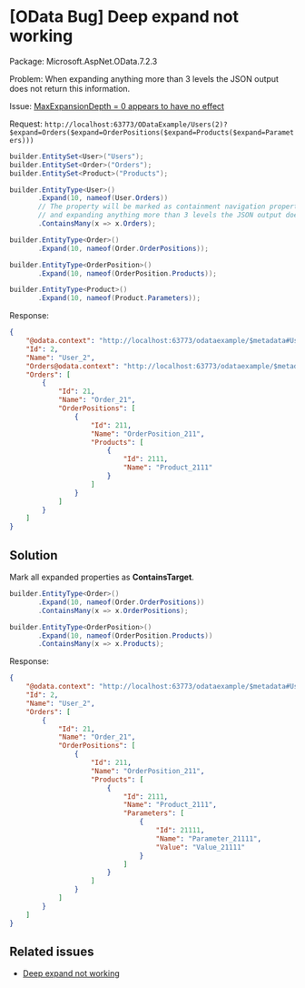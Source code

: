 ﻿# [OData Bug] Deep expand not working

Package: Microsoft.AspNet.OData.7.2.3

Problem: When expanding anything more than 3 levels the JSON output does not return this information.

Issue: [MaxExpansionDepth = 0 appears to have no effect](https://github.com/OData/WebApi/issues/1065)

Request: `http://localhost:63773/ODataExample/Users(2)?$expand=Orders($expand=OrderPositions($expand=Products($expand=Parameters)))`

```csharp
builder.EntitySet<User>("Users");
builder.EntitySet<Order>("Orders");
builder.EntitySet<Product>("Products");

builder.EntityType<User>()
       .Expand(10, nameof(User.Orders))
       // The property will be marked as containment navigation property
       // and expanding anything more than 3 levels the JSON output does not return information
       .ContainsMany(x => x.Orders);

builder.EntityType<Order>()
       .Expand(10, nameof(Order.OrderPositions));

builder.EntityType<OrderPosition>()
       .Expand(10, nameof(OrderPosition.Products));

builder.EntityType<Product>()
       .Expand(10, nameof(Product.Parameters));
```

Response:

```json
{
    "@odata.context": "http://localhost:63773/odataexample/$metadata#Users/$entity",
    "Id": 2,
    "Name": "User_2",
    "Orders@odata.context": "http://localhost:63773/odataexample/$metadata#Users(2)/Orders",
    "Orders": [
        {
            "Id": 21,
            "Name": "Order_21",
            "OrderPositions": [
                {
                    "Id": 211,
                    "Name": "OrderPosition_211",
                    "Products": [
                        {
                            "Id": 2111,
                            "Name": "Product_2111"
                        }
                    ]
                }
            ]
        }
    ]
}
```

## Solution

Mark all expanded properties as **ContainsTarget**.

```csharp
builder.EntityType<Order>()
       .Expand(10, nameof(Order.OrderPositions))
       .ContainsMany(x => x.OrderPositions);

builder.EntityType<OrderPosition>()
       .Expand(10, nameof(OrderPosition.Products))
       .ContainsMany(x => x.Products);
```

Response:

```json
{
    "@odata.context": "http://localhost:63773/odataexample/$metadata#Users/$entity",
    "Id": 2,
    "Name": "User_2",
    "Orders": [
        {
            "Id": 21,
            "Name": "Order_21",
            "OrderPositions": [
                {
                    "Id": 211,
                    "Name": "OrderPosition_211",
                    "Products": [
                        {
                            "Id": 2111,
                            "Name": "Product_2111",
                            "Parameters": [
                                {
                                    "Id": 21111,
                                    "Name": "Parameter_21111",
                                    "Value": "Value_21111"
                                }
                            ]
                        }
                    ]
                }
            ]
        }
    ]
}
```

## Related issues

-   [Deep expand not working](https://github.com/OData/WebApi/issues/226)
